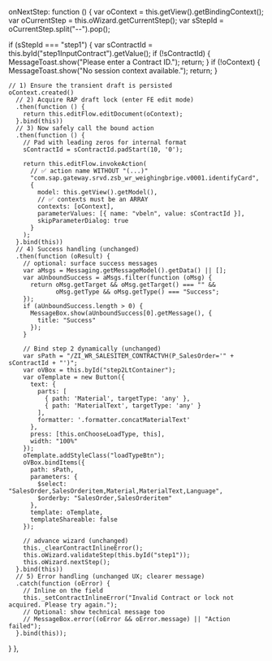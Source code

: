 onNextStep: function () {
  var oContext = this.getView().getBindingContext();
  var oCurrentStep = this.oWizard.getCurrentStep();
  var sStepId = oCurrentStep.split("--").pop();

  if (sStepId === "step1") {
    var sContractId = this.byId("step1InputContract").getValue();
    if (!sContractId) {
      MessageToast.show("Please enter a Contract ID.");
      return;
    }
    if (!oContext) {
      MessageToast.show("No session context available.");
      return;
    }

    // 1) Ensure the transient draft is persisted
    oContext.created()
      // 2) Acquire RAP draft lock (enter FE edit mode)
      .then(function () {
        return this.editFlow.editDocument(oContext);
      }.bind(this))
      // 3) Now safely call the bound action
      .then(function () {
        // Pad with leading zeros for internal format
        sContractId = sContractId.padStart(10, '0');

        return this.editFlow.invokeAction(
          // ✅ action name WITHOUT "(...)"
          "com.sap.gateway.srvd.zsb_wr_weighingbrige.v0001.identifyCard",
          {
            model: this.getView().getModel(),
            // ✅ contexts must be an ARRAY
            contexts: [oContext],
            parameterValues: [{ name: "vbeln", value: sContractId }],
            skipParameterDialog: true
          }
        );
      }.bind(this))
      // 4) Success handling (unchanged)
      .then(function (oResult) {
        // optional: surface success messages
        var aMsgs = Messaging.getMessageModel().getData() || [];
        var aUnboundSuccess = aMsgs.filter(function (oMsg) {
          return oMsg.getTarget && oMsg.getTarget() === "" &&
                 oMsg.getType && oMsg.getType() === "Success";
        });
        if (aUnboundSuccess.length > 0) {
          MessageBox.show(aUnboundSuccess[0].getMessage(), {
            title: "Success"
          });
        }

        // Bind step 2 dynamically (unchanged)
        var sPath = "/ZI_WR_SALESITEM_CONTRACTVH(P_SalesOrder='" + sContractId + "')";
        var oVBox = this.byId("step2LtContainer");
        var oTemplate = new Button({
          text: {
            parts: [
              { path: 'Material', targetType: 'any' },
              { path: 'MaterialText', targetType: 'any' }
            ],
            formatter: '.formatter.concatMaterialText'
          },
          press: [this.onChooseLoadType, this],
          width: "100%"
        });
        oTemplate.addStyleClass("loadTypeBtn");
        oVBox.bindItems({
          path: sPath,
          parameters: {
            $select: "SalesOrder,SalesOrderitem,Material,MaterialText,Language",
            $orderby: "SalesOrder,SalesOrderitem"
          },
          template: oTemplate,
          templateShareable: false
        });

        // advance wizard (unchanged)
        this._clearContractInlineError();
        this.oWizard.validateStep(this.byId("step1"));
        this.oWizard.nextStep();
      }.bind(this))
      // 5) Error handling (unchanged UX; clearer message)
      .catch(function (oError) {
        // Inline on the field
        this._setContractInlineError("Invalid Contract or lock not acquired. Please try again.");
        // Optional: show technical message too
        // MessageBox.error((oError && oError.message) || "Action failed");
      }.bind(this));
  }
},
